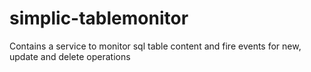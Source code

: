 # simplic-tablemonitor
Contains a service to monitor sql table content and fire events for new, update and delete operations

